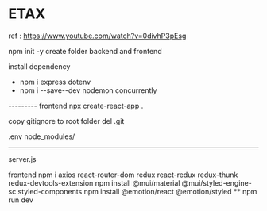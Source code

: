 # ETAX

ref : https://www.youtube.com/watch?v=0divhP3pEsg

npm init -y
create folder backend and frontend

install dependency

- npm i express dotenv
- npm i --save--dev nodemon concurrently

--------- frontend
npx create-react-app .

copy gitignore to root folder
del .git

.env
node_modules/

---

server.js

frontend
npm i axios react-router-dom redux react-redux redux-thunk redux-devtools-extension
npm install @mui/material @mui/styled-engine-sc styled-components
npm install @emotion/react
@emotion/styled
\*\* npm run dev
